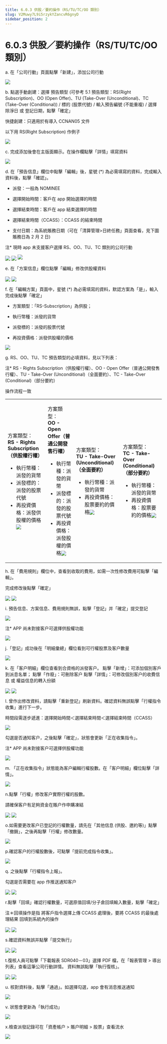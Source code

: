 ```yaml
---
title: 6.0.3 供股／要約操作（RS/TU/TC/OO 類別）
slug: V2Muwy7L9i5rzykYZancvR6gnyD
sidebar_position: 2
---
```



# 6.0.3 供股／要約操作（RS/TU/TC/OO 類別）

a. 在「公司行動」頁面點擊「新建」，添加公司行動

<img src="/assets/EEpnb2NEUosazwxemCQcaXQCnid.png" src-width="2628" src-height="1231" align="center"/>

b. 點選手動創建：選擇 預告類型 (可參考 5.1 預告類型：RS(Right Subscription)、OO (Open Offer)、TU (Take-Over (Unconditional)、TC (Take-Over (Conditional)) / 標的 (股票代號) / 輸入預告編號  (不能重複) / 選擇 除淨日 或 登記日期，點擊「確定」

快捷創建：只適用於有導入 CCNAN05 文件

以下用 RS(Right Subscription) 作例子

<img src="/assets/Ch6VbdMKpos2ACxS49PcIoVrnJe.png" src-width="2246" src-height="1141" align="center"/>

c. 完成添加後會在主版面顯示。在操作欄點擊「詳情」填寫資料

<img src="/assets/B2wCb7Kf3oWk1Wx5VBNc5SfVn9d.png" src-width="2641" src-height="798" align="center"/>

d. 在「預告信息」欄位中點擊「編輯」後，星號 (*) 為必需填寫的資料，完成輸入資料後，點擊「確認」。


- 派發：一般為 NOMINEE

- 選擇開始時間：客戶在 app 開始選擇的時間

- 選擇結束時間：客戶在 app 結束選擇的時間

- 選擇結束時間（CCASS）：CCASS 的結束時間
- 支付日期：為系統賬務日期（可在「清算管理&gt;日終任務」頁面查看，見下圖賬務日為 2 月 2 日)

注* 現時 app 未支援客户選擇 RS、OO、TU、TC 類別的公司行動

<img src="/assets/AHJbbCAeAobejbxON8AcqbSgnGg.png" src-width="2308" src-height="607" align="center"/>

<img src="/assets/SkFgbBEq0oDWNPx0QRUcbXbUn6b.png" src-width="2390" src-height="1399" align="center"/>

<img src="/assets/PjIDbfz5YoW73zxY0T5ctFUJnDd.png" src-width="719" src-height="183"/>

e.  在「方案信息」欄位點擊「編輯」修改供股權資料

<img src="/assets/CcoLbVgtJotwhGxtTVOcpJeznUd.png" src-width="2385" src-height="1391" align="center"/>

<img src="/assets/Qpccb0vPhoPGDvx42yPcfT0vnGe.png" src-width="1848" src-height="1386" align="center"/>

f. 在「編輯方案」頁面中，星號 (*) 為必需填寫的資料，默認方案為「是」，輸入完成後點擊「確定」

- 方案類型：「RS-Subscription」為供股；

- 執行幣種：派發的貨幣

- 派發標的：派發的股票代號

- 再投資價格：派發供股權的價格

<img src="/assets/EKKEblnXvojo28xshptcPO0VnLf.png" src-width="1851" src-height="1390" align="center"/>

g. RS、OO、TU、TC 預告類型的必填資料，見以下列表：

注* RS - Rights Subscription（供股權行權）、OO - Open Offer（普通公開發售行權）、TU - Take-Over (Unconditional)（全面要約）、TC - Take-Over (Conditional)（部分要約） 

操作流程一致

<table>
<colgroup>
<col width="330"/>
<col width="349"/>
<col width="359"/>
<col width="368"/>
</colgroup>
<tbody>
<tr><td><p>方案類型：<br/><b>RS - Rights Subscription（供股權行權） </b></p>
<ul>
<li>執行幣種：派發的貨幣</li>
<li>派發標的：派發的股票代號</li>
<li>再投資價格：派發供股權的價格<img src="/assets/I7v3bokWio3dbjxczcTcDM1Gnki.png" src-width="471" src-height="1395" align="center"/></li>
</ul></td><td><p>方案類型：<br/><b>OO - Open Offer（普通公開發售行權）</b></p>
<ul>
<li>執行幣種：派發的貨幣</li>
<li>派發標的：派發的股票代號</li>
<li>再投資價格：派發股權的價格<img src="/assets/J0TIbuSVuoCSSoxBXJwckpftnad.png" src-width="473" src-height="1388" align="center"/></li>
</ul></td><td><p>方案類型：<br/><b>TU - Take-Over (Unconditional)（全面要約）</b></p>
<ul>
<li>執行幣種：派發的貨幣</li>
<li>再投資價格：股票要約的價格<img src="/assets/GRCnbrcnKoEGDlx5OsJcHRbjnCe.png" src-width="472" src-height="1395" align="center"/></li>
</ul></td><td><p>方案類型：<br/><b>TC - Take-Over (Conditional)（部分要約） </b></p>
<ul>
<li>執行幣種：派發的貨幣</li>
<li>再投資價格：股票要約的價格<img src="/assets/IolUbfBL0onQgQxRAyhcUgHPnfg.png" src-width="471" src-height="1388" align="center"/></li>
</ul></td></tr>
</tbody>
</table>

h. 在「費用規則」欄位中，查看到收取的費用，如需一次性修改費用可點擊「編輯」。

完成修改後點擊「確定」

<img src="/assets/Ip9FbPcLZoXpOgx3ttvcwrdZn68.png" src-width="2361" src-height="1385" align="center"/>

<img src="/assets/MXXrbftjGoQI34xBSAAcGqkKnCb.png" src-width="1831" src-height="1386" align="center"/>

i. 預告信息、方案信息、費用規則無誤，點擊「登記」并「確定」提交登記

<img src="/assets/O5A0beXM7oN19WxP7NdcfhH5nDf.png" src-width="2369" src-height="1388" align="center"/>

注* APP 尚未對接客户可選擇供股權功能

<img src="/assets/VlkzbFSJQoWwgOxM1ymcttyunfb.png" src-width="2369" src-height="1388" align="center"/>

j.「登記」成功後在「明細彙總」欄位看到可行權股票及客户數量

<img src="/assets/GObhbpXIOodFQvxKNz0cj3McnLd.png" src-width="2367" src-height="1392" align="center"/>

k. 在「客户明細」欄位查看到合資格的派發客户。
點擊「新增」：可添加個別客戶到派息名單；
點擊「作廢」：可刪除客户
點擊「詳情」：可修改個別客户的收費信息 或 權益信息的轉入份額

<img src="/assets/Jyi6bjdi3ozGHUxqKv8cwc9Mndg.png" src-width="2391" src-height="1438" align="center"/>

<img src="/assets/PV9WbT21Aou9MKxK5RxcOdc0nXg.png" src-width="1849" src-height="1390" align="center"/>

l. 曾作出修改資料，請點擊「重新登記」刷新資料。確認資料無誤點擊「行權指令收集」進行下一步。

時間段需逐步遞進：選擇開始時間＜選擇結束時間＜選擇結束時間（CCASS）

<img src="/assets/LPRHbbZndopuLKxw2EYckAhFnOc.png" src-width="2393" src-height="1393" align="center"/>

勾選是否通知客户，之後點擊「確定」，狀態會更新「正在收集指令」。

注* APP 尚未對接客户可選擇供股權功能

<img src="/assets/SGszbfDiSoo4ONxoVa8c0hRYnAf.png" src-width="2036" src-height="1182" align="center"/>

m. 「正在收集指令」狀態能為客户編輯行權股數。在「客户明細」欄位點擊「詳情」。

<img src="/assets/OzOAbTYXiokfT2x07NqcI3Kdnvh.png" src-width="2620" src-height="1492" align="center"/>

n.點擊「行權」修改客户實際行權的股數。

請確保客户有足夠資金在賬户作申購凍結

<img src="/assets/I6lMbweAaon8LLxvzMMcBpxcnDb.png" src-width="2353" src-height="1412" align="center"/>

<img src="/assets/KNFEbpadBolcJJxUpVQczxmvnYe.png" src-width="2350" src-height="1178" align="center"/>

o.如需要更改客户已登記的行權數量，請先在「其他信息 (供股、邀約等)」點擊「撤銷」，之後再點擊「行權」修改數量。

<img src="/assets/F5owbBCuoo37i5xJtGQcIWWGnof.png" src-width="2865" src-height="1619" align="center"/>

p.確認客户的行權股數後，可點擊「提前完成指令收集」。

<img src="/assets/Y9zybXAA7ovPlnx3iwBcOkSXn4e.png" src-width="2868" src-height="1679" align="center"/>

q. 之後點擊「行權指令上報」。

勾選是否需要在 app 作推送通知客户

<img src="/assets/ESYJbonxro8aEdxWO5ycePjTnbh.png" src-width="2630" src-height="1495" align="center"/>

<img src="/assets/GsilbmO7Bor3uDxF3n3c61O1nIe.png" src-width="2634" src-height="1488" align="center"/>

r.點擊「回填」確認行權數量，可選原值回填/分子倉回填輸入數量，點擊「確定」

注＊回填操作是指 將客戶指令選擇上傳 CCASS 處理後，要將 CCASS 的最後處理結果 回填到系統內的操作

<img src="/assets/ZfX8buvgso8jQtxRVO5cRnKunmh.png" src-width="2228" src-height="1419" align="center"/>

<img src="/assets/OlvrbBjy1oJozxxFcl6c558tn5y.png" src-width="2084" src-height="1404" align="center"/>

s.確認資料無誤并點擊「提交執行」

<img src="/assets/EXBWbiVuOo5fH2xvfeLcFTQPnTc.png" src-width="2626" src-height="1498" align="center"/>

<img src="/assets/OfFqbNFgQoTfhRx3HfvcGJk0n0d.png" src-width="2277" src-height="1487" align="center"/>

t.復核人員可點擊「下載報表 SDR040－03」選擇 PDF 檔，在「報表管理 &gt; 導出列表」查看這筆公司行動詳情。
資料無誤點擊「執行復核」。

<img src="/assets/ShsXbIH2soc5sexOeZoc02EGnQg.png" src-width="2631" src-height="1495" align="center"/>

<img src="/assets/Ntz6bM0AioIJd2x9lshcuUkRnyc.png" src-width="1600" src-height="1124" align="center"/>

u. 核對資料後，點擊「通過」。如選擇勾選，app 會有消息推送通知

<img src="/assets/WiMQb3DO1oKhwVxJHcqcOI2HnGg.png" src-width="2255" src-height="1430" align="center"/>

v. 狀態會更新為「執行成功」

<img src="/assets/U2n3bdd9aoACT3xF9DRcT1KNnid.png" src-width="1972" src-height="1437" align="center"/>

x.檢查派發記錄可在「資產帳户 &gt; 賬户明細 &gt; 股票」查看流水

<img src="/assets/WIZ1byltlo51QWxJeqzcfDW3ncd.png" src-width="2868" src-height="424" align="center"/>

